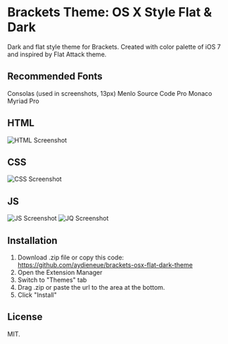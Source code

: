 # Brackets Theme: OS X Style Flat & Dark
Dark and flat style theme for Brackets. Created with color palette of iOS 7 and inspired by Flat Attack theme.

## Recommended Fonts
Consolas (used in screenshots, 13px)
Menlo
Source Code Pro
Monaco
Myriad Pro

## HTML
![HTML Screenshot](https://github.com/aydieneue/brackets-osx-flat-dark-theme/blob/master/ss/html.png)

## CSS
![CSS Screenshot](https://github.com/aydieneue/brackets-osx-flat-dark-theme/blob/master/ss/css.png)

## JS
![JS Screenshot](https://github.com/aydieneue/brackets-osx-flat-dark-theme/blob/master/ss/js.png)
![JQ Screenshot](https://github.com/aydieneue/brackets-osx-flat-dark-theme/blob/master/ss/jq.png)

## Installation
1. Download .zip file or copy this code: https://github.com/aydieneue/brackets-osx-flat-dark-theme
2. Open the Extension Manager
3. Switch to "Themes" tab
4. Drag .zip or paste the url to the area at the bottom.
5. Click "Install"

## License
MIT.